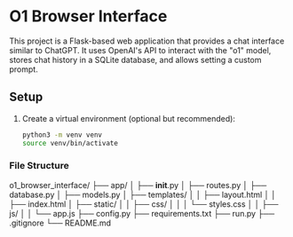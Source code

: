 # O1 Browser Interface

This project is a Flask-based web application that provides a chat interface similar to ChatGPT. It uses OpenAI's API to interact with the "o1" model, stores chat history in a SQLite database, and allows setting a custom prompt.

## Setup

1. Create a virtual environment (optional but recommended):
   ```bash
   python3 -m venv venv
   source venv/bin/activate


### File Structure
o1_browser_interface/
├── app/
│   ├── __init__.py
│   ├── routes.py
│   ├── database.py
│   ├── models.py
│   ├── templates/
│   │   ├── layout.html
│   │   ├── index.html
│   ├── static/
│   │   ├── css/
│   │   │   └── styles.css
│   │   ├── js/
│   │       └── app.js
├── config.py
├── requirements.txt
├── run.py
├── .gitignore
└── README.md
